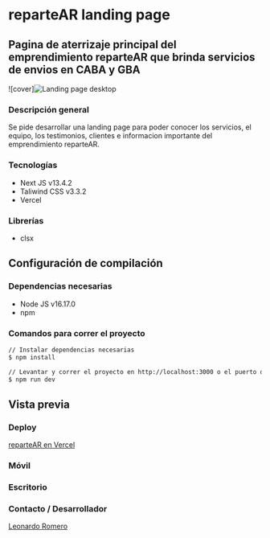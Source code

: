 # reparteAR landing page

## Pagina de aterrizaje principal del emprendimiento reparteAR que brinda servicios de envios en CABA y GBA

![cover]![Landing page desktop](https://github.com/leoromero97/reparteAR-landing/assets/57498210/540002e1-8781-4ce1-a31a-6a7a1ff88734)


### Descripción general
Se pide desarrollar una landing page para poder conocer los servicios, el equipo, los testimonios, clientes e informacion importante del emprendimiento reparteAR.

### Tecnologías
- Next JS v13.4.2
- Taliwind CSS v3.3.2
- Vercel

### Librerías
- clsx

## Configuración de compilación

### Dependencias necesarias
- Node JS v16.17.0
- npm

### Comandos para correr el proyecto
```bash
// Instalar dependencias necesarias
$ npm install

// Levantar y correr el proyecto en http://localhost:3000 o el puerto que este disponible
$ npm run dev
```


## Vista previa

### Deploy 
[reparteAR en Vercel](https://repartear.vercel.app/)

### Móvil 


### Escritorio


### Contacto / Desarrollador
[Leonardo Romero](https://www.linkedin.com/in/leonardogerbacioromero/)
